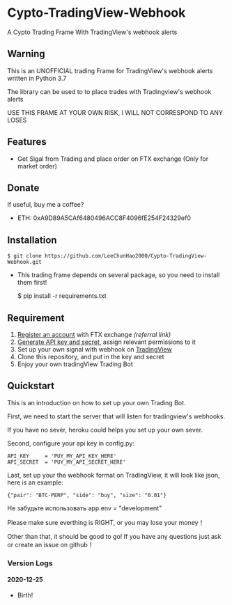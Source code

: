 # Cypto-TradingView-Webhook

A Cypto Trading Frame With TradingView's webhook alerts

## Warning

This is an UNOFFICIAL trading Frame for TradingView's webhook alerts written in Python 3.7

The library can be used to to place trades with Tradingview's webhook alerts

USE THIS FRAME AT YOUR OWN RISK, I WILL NOT CORRESPOND TO ANY LOSES

## Features

- Get Sigal from Trading and place order on FTX exchange (Only for market order)
## Donate

If useful, buy me a coffee?

- ETH: 0xA9D89A5CAf6480496ACC8F4096fE254F24329ef0

## Installation

    $ git clone https://github.com/LeeChunHao2000/Cypto-TradingView-Webhook.git

 - This trading frame depends on several package, so you need to install them first!

    $ pip install -r requirements.txt

## Requirement

1. [Register an account](https://ftx.com/#a=2500518) with FTX exchange _(referral link)_
2. [Generate API key and secret](https://ftx.com/profile), assign relevant permissions to it
3. Set up your own signal with webhook on [TradingView](https://tw.tradingview.com/)
4. Clone this repository, and put in the key and secret
5. Enjoy your own tradingView Trading Bot

## Quickstart

This is an introduction on how to set up your own Trading Bot.

First, we need to start the server that will listen for tradingview's webhooks. 

If you have no sever, heroku could helps you set up your own sever.

Second, configure your api key in config.py:

    API_KEY     = 'PUY_MY_API_KEY_HERE'
    API_SECRET  = 'PUY_MY_API_SECRET_HERE'

Last, set up your the webhook format on TradingView, it will look like json, here is an example:

    {"pair": "BTC-PERP", "side": "buy", "size": "0.01"}

Не забудьте использовать  app.env = "development"

Please make sure everthing is RIGHT, or you may lose your money！

Other than that, it should be good to go! If you have any questions just ask or create an issue on github！
### Version Logs
#### 2020-12-25

 - Birth!


